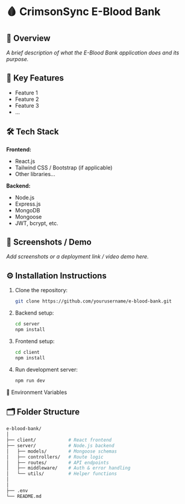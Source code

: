 # 🩸 CrimsonSync E-Blood Bank

## 📖 Overview

_A brief description of what the E-Blood Bank application does and its purpose._

## 🚀 Key Features

- Feature 1
- Feature 2
- Feature 3
- ...

## 🛠 Tech Stack

**Frontend:**

- React.js
- Tailwind CSS / Bootstrap (if applicable)
- Other libraries...

**Backend:**

- Node.js
- Express.js
- MongoDB
- Mongoose
- JWT, bcrypt, etc.

## 📸 Screenshots / Demo

_Add screenshots or a deployment link / video demo here._

## ⚙️ Installation Instructions

1. Clone the repository:

   ```bash
   git clone https://github.com/yourusername/e-blood-bank.git

   ```

2. Backend setup:
   ```bash
   cd server
   npm install
   ```
3. Frontend setup:
   ```bash
   cd client
   npm install
   ```
4. Run development server:

   ```bash
   npm run dev

   ```

 🔐 Environment Variables
## 🗂 Folder Structure
```bash
e-blood-bank/
│
├── client/            # React frontend
├── server/            # Node.js backend
│   ├── models/        # Mongoose schemas
│   ├── controllers/   # Route logic
│   ├── routes/        # API endpoints
│   ├── middleware/    # Auth & error handling
│   └── utils/         # Helper functions
│
│
├── .env
└── README.md
 ```